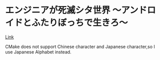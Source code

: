 ﻿# エンジニアが死滅シタ世界 〜アンドロイドとふたりぼっちで生きろ〜

[Link](https://paiza.jp/botchi/)

CMake does not support Chinese character and Japanese character,so I use Japanese Alphabet instead.